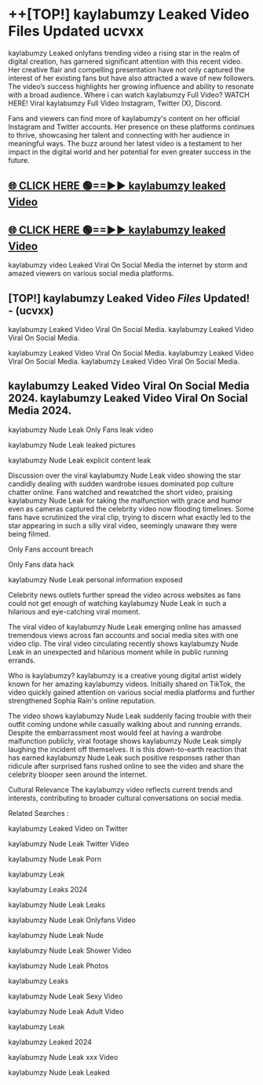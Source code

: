 # ++[TOP!] kaylabumzy Leaked Video Files Updated ucvxx<br>

kaylabumzy Leaked onlyfans trending video a rising star in the realm of digital creation, has garnered significant attention with this recent video. Her creative flair and compelling presentation have not only captured the interest of her existing fans but have also attracted a wave of new followers. The video’s success highlights her growing influence and ability to resonate with a broad audience.
Where i can watch kaylabumzy Full Video? WATCH HERE! Viral kaylabumzy Full Video Instagram, Twitter (X), Discord.


Fans and viewers can find more of kaylabumzy's content on her official Instagram and Twitter accounts. Her presence on these platforms continues to thrive, showcasing her talent and connecting with her audience in meaningful ways. The buzz around her latest video is a testament to her impact in the digital world and her potential for even greater success in the future.


## [🌐 CLICK HERE 🟢==►► kaylabumzy leaked Video ](https://xnudes.xyz/go)

## [🌐 CLICK HERE 🟢==►► kaylabumzy leaked Video ](https://xnudes.xyz/go)



kaylabumzy video Leaked Viral On Social Media the internet by storm and amazed viewers on various social media platforms.


## [TOP!] kaylabumzy Leaked Video *Files* Updated! - (ucvxx)

kaylabumzy Leaked Video Viral On Social Media. kaylabumzy Leaked Video Viral On Social Media.

kaylabumzy Leaked Video Viral On Social Media. kaylabumzy Leaked Video Viral On Social Media. kaylabumzy Leaked Video Viral On Social Media.


## kaylabumzy Leaked Video Viral On Social Media 2024. kaylabumzy Leaked Video Viral On Social Media 2024.
kaylabumzy Nude Leak Only Fans leak video

kaylabumzy Nude Leak leaked pictures

kaylabumzy Nude Leak explicit content leak

Discussion over the viral kaylabumzy Nude Leak video showing the star candidly dealing with sudden wardrobe issues dominated pop culture chatter online. Fans watched and rewatched the short video, praising kaylabumzy Nude Leak for taking the malfunction with grace and humor even as cameras captured the celebrity video now flooding timelines. Some fans have scrutinized the viral clip, trying to discern what exactly led to the star appearing in such a silly viral video, seemingly unaware they were being filmed.


Only Fans account breach

Only Fans data hack

kaylabumzy Nude Leak personal information exposed

Celebrity news outlets further spread the video across websites as fans could not get enough of watching kaylabumzy Nude Leak in such a hilarious and eye-catching viral moment.


The viral video of kaylabumzy Nude Leak emerging online has amassed tremendous views across fan accounts and social media sites with one video clip. The viral video circulating recently shows kaylabumzy Nude Leak in an unexpected and hilarious moment while in public running errands.


Who is kaylabumzy? kaylabumzy is a creative young digital artist widely known for her amazing kaylabumzy videos. Initially shared on TikTok, the video quickly gained attention on various social media platforms and further strengthened Sophia Rain's online reputation.

The video shows kaylabumzy Nude Leak suddenly facing trouble with their outfit coming undone while casually walking about and running errands. Despite the embarrassment most would feel at having a wardrobe malfunction publicly, viral footage shows kaylabumzy Nude Leak simply laughing the incident off themselves. It is this down-to-earth reaction that has earned kaylabumzy Nude Leak such positive responses rather than ridicule after surprised fans rushed online to see the video and share the celebrity blooper seen around the internet.

Cultural Relevance The kaylabumzy video reflects current trends and interests, contributing to broader cultural conversations on social media.

Related Searches :

kaylabumzy Leaked Video on Twitter

kaylabumzy Nude Leak Twitter Video

kaylabumzy Nude Leak Porn

kaylabumzy Leak 

kaylabumzy Leaks 2024

kaylabumzy Nude Leak Leaks

kaylabumzy Nude Leak Onlyfans Video

kaylabumzy Nude Leak Nude

kaylabumzy Nude Leak Shower Video

kaylabumzy Nude Leak Photos

kaylabumzy Leaks

kaylabumzy Nude Leak Sexy Video

kaylabumzy Nude Leak Adult Video

kaylabumzy Leak

kaylabumzy Leaked 2024

kaylabumzy Nude Leak xxx Video

kaylabumzy Nude Leak Leaked